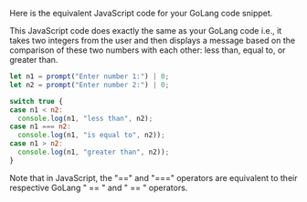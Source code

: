 Here is the equivalent JavaScript code for your GoLang code snippet. 

This JavaScript code does exactly the same as your GoLang code i.e., it takes two integers from the user and then displays a message based on the comparison of these two numbers with each other: less than, equal to, or greater than.

```javascript
let n1 = prompt("Enter number 1:") | 0;
let n2 = prompt("Enter number 2:") | 0;

switch true {
case n1 < n2:
  console.log(n1, "less than", n2);
case n1 === n2:
  console.log(n1, "is equal to", n2));
case n1 > n2:
  console.log(n1, "greater than", n2));
}
```
Note that in JavaScript, the "==" and "===" operators are equivalent to their respective GoLang " == " and " == " operators.
